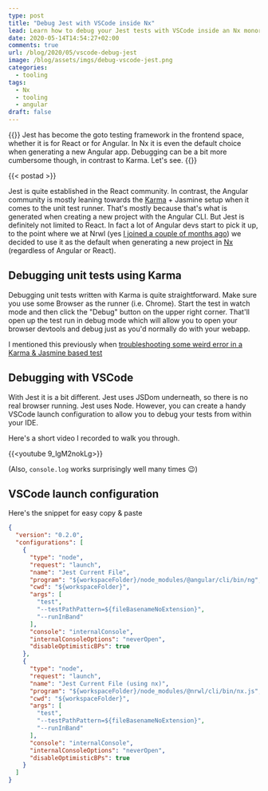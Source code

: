 ```yaml
---
type: post
title: "Debug Jest with VSCode inside Nx"
lead: Learn how to debug your Jest tests with VSCode inside an Nx monorepo
date: 2020-05-14T14:54:27+02:00
comments: true
url: /blog/2020/05/vscode-debug-jest
image: /blog/assets/imgs/debug-vscode-jest.png
categories:
  - tooling
tags:
  - Nx
  - tooling
  - angular
draft: false
---
```


{{<intro>}}
  Jest has become the goto testing framework in the frontend space, whether it is for React or for Angular. In Nx it is even the default choice when generating a new Angular app. Debugging can be a bit more cumbersome though, in contrast to Karma. Let's see.
{{</intro>}}
<!--more-->

{{< postad >}}

Jest is quite established in the React community. In contrast, the Angular community is mostly leaning towards the [Karma](https://karma-runner.github.io/) + Jasmine setup when it comes to the unit test runner. That's mostly because that's what is generated when creating a new project with the Angular CLI. But Jest is definitely not limited to React. In fact a lot of Angular devs start to pick it up, to the point where we at Nrwl (yes [I joined a couple of months ago](/blog/2020/02/joining-nrwl/)) we decided to use it as the default when generating a new project in [Nx](https://nx.dev) (regardless of Angular or React).

## Debugging unit tests using Karma

Debugging unit tests written with Karma is quite straightforward. Make sure you use some Browser as the runner (i.e. Chrome). Start the test in watch mode and then click the "Debug" button on the upper right corner. That'll open up the test run in debug mode which will allow you to open your browser devtools and debug just as you'd normally do with your webapp.

I mentioned this previously when [troubleshooting some weird error in a Karma & Jasmine based test](/blog/2018/07/object-errorthrown-karma/#option-1-debug-using-the-chrome-devtools)

## Debugging with VSCode

With Jest it is a bit different. Jest uses JSDom underneath, so there is no real browser running. Jest uses Node. However, you can create a handy VSCode launch configuration to allow you to debug your tests from within your IDE.

Here's a short video I recorded to walk you through.

{{<youtube 9_lgM2nokLg>}}

(Also, `console.log` works surprisingly well many times :wink:)

## VSCode launch configuration

Here's the snippet for easy copy & paste

```json
{
  "version": "0.2.0",
  "configurations": [
    {
      "type": "node",
      "request": "launch",
      "name": "Jest Current File",
      "program": "${workspaceFolder}/node_modules/@angular/cli/bin/ng",
      "cwd": "${workspaceFolder}",
      "args": [
        "test",
        "--testPathPattern=${fileBasenameNoExtension}",
        "--runInBand"
      ],
      "console": "internalConsole",
      "internalConsoleOptions": "neverOpen",
      "disableOptimisticBPs": true
    },
    {
      "type": "node",
      "request": "launch",
      "name": "Jest Current File (using nx)",
      "program": "${workspaceFolder}/node_modules/@nrwl/cli/bin/nx.js",
      "cwd": "${workspaceFolder}",
      "args": [
        "test",
        "--testPathPattern=${fileBasenameNoExtension}",
        "--runInBand"
      ],
      "console": "internalConsole",
      "internalConsoleOptions": "neverOpen",
      "disableOptimisticBPs": true
    }
  ]
}
```